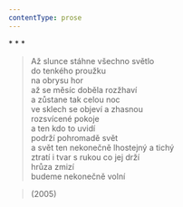 ```yaml
---
contentType: prose
---
```


\* \* \*

> Až slunce stáhne všechno světlo  
> do tenkého proužku  
> na obrysu hor  
> až se měsíc doběla rozžhaví  
> a zůstane tak celou noc  
> ve sklech se objeví a zhasnou  
> rozsvícené pokoje  
> a ten kdo to uvidí  
> podrží pohromadě svět  
> a svět ten nekonečně lhostejný a tichý  
> ztratí i tvar s rukou co jej drží  
> hrůza zmizí  
> budeme nekonečně volní

> (2005)
